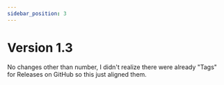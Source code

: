```yaml
---
sidebar_position: 3
---
```

# Version 1.3

No changes other than number, I didn't realize there were already "Tags" for Releases on GitHub so this just aligned them.
